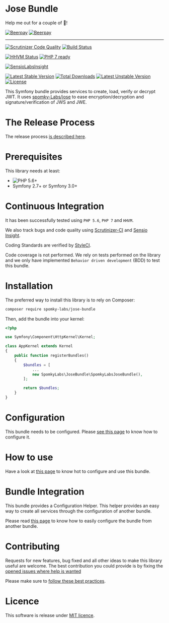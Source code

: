 Jose Bundle
===========

Help me out for a couple of :beers:!

[![Beerpay](https://beerpay.io/Spomky-Labs/jose-bundle/badge.svg?style=beer-square)](https://beerpay.io/Spomky-Labs/jose-bundle)  [![Beerpay](https://beerpay.io/Spomky-Labs/jose-bundle/make-wish.svg?style=flat-square)](https://beerpay.io/Spomky-Labs/jose-bundle?focus=wish)

----

[![Scrutinizer Code Quality](https://scrutinizer-ci.com/g/Spomky-Labs/jose-bundle/badges/quality-score.png?b=master)](https://scrutinizer-ci.com/g/Spomky-Labs/jose-bundle/?branch=master)
[![Build Status](https://travis-ci.org/Spomky-Labs/jose-bundle.svg?branch=master)](https://travis-ci.org/Spomky-Labs/jose-bundle)

[![HHVM Status](http://hhvm.h4cc.de/badge/Spomky-Labs/jose-bundle.png)](http://hhvm.h4cc.de/package/Spomky-Labs/jose-bundle)
[![PHP 7 ready](http://php7ready.timesplinter.ch/Spomky-Labs/jose-bundle/badge.svg)](https://travis-ci.org/Spomky-Labs/jose-bundle)

[![SensioLabsInsight](https://insight.sensiolabs.com/projects/5398e4ca-1a48-4186-9410-f44f3f850a05/big.png)](https://insight.sensiolabs.com/projects/5398e4ca-1a48-4186-9410-f44f3f850a05)

[![Latest Stable Version](https://poser.pugx.org/Spomky-Labs/jose-bundle/v/stable.png)](https://packagist.org/packages/Spomky-Labs/jose-bundle)
[![Total Downloads](https://poser.pugx.org/Spomky-Labs/jose-bundle/downloads.png)](https://packagist.org/packages/Spomky-Labs/jose-bundle)
[![Latest Unstable Version](https://poser.pugx.org/Spomky-Labs/jose-bundle/v/unstable.png)](https://packagist.org/packages/Spomky-Labs/jose-bundle)
[![License](https://poser.pugx.org/Spomky-Labs/jose-bundle/license.png)](https://packagist.org/packages/Spomky-Labs/jose-bundle)

This Symfony bundle provides services to create, load, verify or decrypt JWT.
It uses [spomky-Labs/jose](https://github.com/Spomky-Labs/jose) to ease encryption/decryption and signature/verification of JWS and JWE.

# The Release Process

The release process [is described here](doc/Release.md).

# Prerequisites

This library needs at least:
* ![PHP 5.6+](https://img.shields.io/badge/PHP-5.6%2B-ff69b4.svg)
* Symfony 2.7+ or Symfony 3.0+

# Continuous Integration

It has been successfully tested using `PHP 5.6`, `PHP 7` and `HHVM`.

We also track bugs and code quality using [Scrutinizer-CI](https://scrutinizer-ci.com/g/Spomky-Labs/jose-bundle/) and [Sensio Insight](https://insight.sensiolabs.com/projects/5398e4ca-1a48-4186-9410-f44f3f850a05).

Coding Standards are verified by [StyleCI](https://styleci.io/repos/28856829).

Code coverage is not performed.
We rely on tests performed on the library and we only have implemented `Behavior driven development` (BDD) to test this bundle. 

# Installation

The preferred way to install this library is to rely on Composer:

```sh
composer require spomky-labs/jose-bundle
```

Then, add the bundle into your kernel:

```php
<?php

use Symfony\Component\HttpKernel\Kernel;

class AppKernel extends Kernel
{
    public function registerBundles()
    {
        $bundles = [
            ...
            new SpomkyLabs\JoseBundle\SpomkyLabsJoseBundle(),
        ];

        return $bundles;
    }
}
```

# Configuration

This bundle needs to be configured. Please [see this page](Resources/doc/Configuration.md) to know how to configure it.

# How to use

Have a look at [this page](Resources/doc/Use.md) to know hot to configure and use this bundle.

# Bundle Integration

This bundle provides a Configuration Helper.
This helper provides an easy way to create all services through the configuration of another bundle.
 
Please read [this page](Resources/doc/config/configuration_helper.md) to know how to easily configure the bundle from another bundle.


# Contributing

Requests for new features, bug fixed and all other ideas to make this library useful are welcome.
The best contribution you could provide is by fixing the [opened issues where help is wanted](https://github.com/Spomky-Labs/JoseBundle/issues?q=is%3Aissue+is%3Aopen+label%3A%22help+wanted%22)

Please make sure to [follow these best practices](Resources/doc/Contributing.md).

# Licence

This software is release under [MIT licence](LICENSE).
